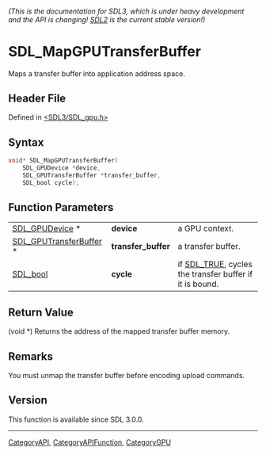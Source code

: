 ###### (This is the documentation for SDL3, which is under heavy development and the API is changing! [SDL2](https://wiki.libsdl.org/SDL2/) is the current stable version!)
# SDL_MapGPUTransferBuffer

Maps a transfer buffer into application address space.

## Header File

Defined in [<SDL3/SDL_gpu.h>](https://github.com/libsdl-org/SDL/blob/main/include/SDL3/SDL_gpu.h)

## Syntax

```c
void* SDL_MapGPUTransferBuffer(
    SDL_GPUDevice *device,
    SDL_GPUTransferBuffer *transfer_buffer,
    SDL_bool cycle);
```

## Function Parameters

|                                                  |                     |                                                                     |
| ------------------------------------------------ | ------------------- | ------------------------------------------------------------------- |
| [SDL_GPUDevice](SDL_GPUDevice) *                 | **device**          | a GPU context.                                                      |
| [SDL_GPUTransferBuffer](SDL_GPUTransferBuffer) * | **transfer_buffer** | a transfer buffer.                                                  |
| [SDL_bool](SDL_bool)                             | **cycle**           | if [SDL_TRUE](SDL_TRUE), cycles the transfer buffer if it is bound. |

## Return Value

(void *) Returns the address of the mapped transfer buffer memory.

## Remarks

You must unmap the transfer buffer before encoding upload commands.

## Version

This function is available since SDL 3.0.0.

----
[CategoryAPI](CategoryAPI), [CategoryAPIFunction](CategoryAPIFunction), [CategoryGPU](CategoryGPU)

